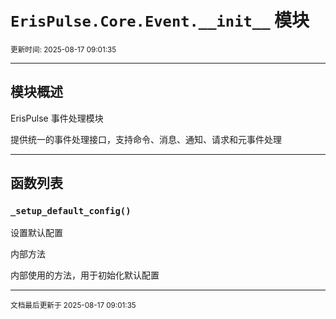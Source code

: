 # `ErisPulse.Core.Event.__init__` 模块

<sup>更新时间: 2025-08-17 09:01:35</sup>

---

## 模块概述


ErisPulse 事件处理模块

提供统一的事件处理接口，支持命令、消息、通知、请求和元事件处理

---

## 函数列表

### `_setup_default_config()`

设置默认配置

<div class='admonition warning'><p class='admonition-title'>内部方法</p><p></p></div>
内部使用的方法，用于初始化默认配置

---

<sub>文档最后更新于 2025-08-17 09:01:35</sub>